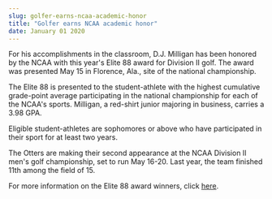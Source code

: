 ```yaml
---
slug: golfer-earns-ncaa-academic-honor
title: "Golfer earns NCAA academic honor"
date: January 01 2020
---
```


 
<p>
  For his accomplishments in the classroom, D.J. Milligan has been honored by
  the NCAA with this year's Elite 88 award for Division II golf. The award was
  presented May 15 in Florence, Ala., site of the national championship.
</p>
<p>
  The Elite 88 is presented to the student-athlete with the highest cumulative
  grade-point average participating in the national championship for each of the
  NCAA's sports. Milligan, a red-shirt junior majoring in business, carries a
  3.98 GPA.
</p>
<p>
  Eligible student-athletes are sophomores or above who have participated in
  their sport for at least two years.
</p>
<p>
  The Otters are making their second appearance at the NCAA Division II men's
  golf championship, set to run May 16-20. Last year, the team finished 11th
  among the field of 15.
</p>
<p>
  For more information on the Elite 88 award winners, click
  <a href="https://www.ncaa.com/elite88">here</a>.
</p>
 
